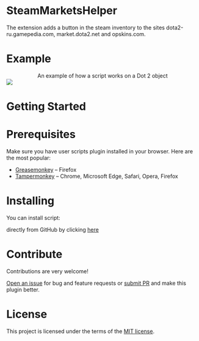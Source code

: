 # SteamMarketsHelper

The extension adds a button in the steam inventory to the sites dota2-ru.gamepedia.com, market.dota2.net and opskins.com.

# Example

<center>An example of how a script works on a Dot 2 object</center>
<img src="https://downloader.disk.yandex.ru/preview/7987d60a91e4cd9be349e10ae991035ffd4994a969330ac1c3eeb66d206a6cc0/5b49dd14/APYlRbnUVcDB43PrzL4Q9pM2KkJb7kgV-Ag8IrGtmSEp2-wYzkUtawHtBKfTKf6TW_mzclqKWsqBwRp3RpU7yA%3D%3D?uid=0&filename=2018-07-14_13-16-05.png&disposition=inline&hash=&limit=0&content_type=image%2Fpng&tknv=v2&size=2048x2048">

# Getting Started
# Prerequisites

Make sure you have user scripts plugin installed in your browser. Here are the most popular:

* [Greasemonkey](http://www.greasespot.net/) – Firefox
* [Tampermonkey](https://tampermonkey.net/) – Chrome, Microsoft Edge, Safari, Opera, Firefox

# Installing
You can install script:

directly from GitHub by clicking <a href="https://github.com/MegaRoks/SteamMarketsHelp/raw/master/SteamMarketsHelp.user.js" target="_blank">here</a>

# Contribute
Contributions are very welcome!

<a href="https://github.com/MegaRoks/SteamMarketsHelper/issues/new" target="_blank">Open an issue</a> for bug and feature requests or <a href="https://github.com/MegaRoks/SteamMarketsHelper/compare" target="_blank">submit PR</a> and make this plugin better.

# License
This project is licensed under the terms of the <a href="https://github.com/MegaRoks/SteamMarketsHelper/blob/master/LICENSE" target="_blank">MIT license</a>.
